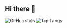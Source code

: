 ## Hi there 👋

![GitHub stats](https://github-readme-stats.vercel.app/api?username=sangjae4309&show_icons=true&theme=tokyonight&include_all_commits=true&count_private=true&disable_animations=true)
![Top Langs](https://github-readme-stats.vercel.app/api/top-langs/?username=sangjae4309&layout=compact&theme=tokyonight&count_private=true&langs_count=10&disable_animations=true)
